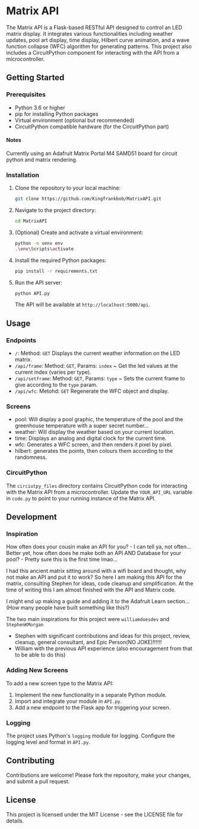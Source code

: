 # Matrix API

The Matrix API is a Flask-based RESTful API designed to control an LED matrix display. It integrates various functionalities including weather updates, pool art display, time display, Hilbert curve animation, and a wave function collapse (WFC) algorithm for generating patterns. This project also includes a CircuitPython component for interacting with the API from a microcontroller.

## Getting Started

### Prerequisites

- Python 3.6 or higher
- pip for installing Python packages
- Virtual environment (optional but recommended)
- CircuitPython compatible hardware (for the CircuitPython part)

#### Notes

Currently using an Adafruit Matrix Portal M4 SAMD51 board for circuit python and matrix rendering.

### Installation

1. Clone the repository to your local machine:

   ```sh
   git clone https://github.com/Kingfrankbob/MatrixAPI.git
   ```

2. Navigate to the project directory:

   ```sh
   cd MatrixAPI
   ```

3. (Optional) Create and activate a virtual environment:

   ```sh
   python -m venv env
   .\env\Scripts\activate
   ```

4. Install the required Python packages:

   ```sh
   pip install -r requirements.txt
   ```

5. Run the API server:

   ```sh
   python API.py
   ```

   The API will be available at `http://localhost:5000/api`.

## Usage

### Endpoints

- `/`: Method: `GET` Displays the current weather information on the LED matrix.
- `/api/frame`: Method: `GET`, Params: `index` ~ Get the led values at the current index (varies per type).
- `/api/setframe`: Method: `GET`, Params: `type` ~ Sets the current frame to give according to the `type` param.
- `/api/wfc`: Metohd: `GET` Regenerate the WFC object and display.

### Screens

- pool: Will display a pool graphic, the temperature of the pool and the greenhouse temperature with a super secret number...
- weather: Will display the weather based on your current location.
- time: Displays an analog and digital clock for the current time.
- wfc: Generates a WFC screen, and then renders it pixel by pixel.
- hilbert: generates the points, then colours them according to the randomness.

### CircuitPython

The `circiutpy_files` directory contains CircuitPython code for interacting with the Matrix API from a microcontroller. Update the `YOUR_API_URL` variable in `code.py` to point to your running instance of the Matrix API.

## Development

### Inspiration

How often does your cousin make an API for you? - I can tell ya, not often... Better yet, how often does he make
both an API AND Database for your pool? - Pretty sure this is the first time lmao...

I had this ancient matrix sitting around with a wifi board and thought, why not make an API and put it to work? So
here I am making this API for the matrix, consulting Stephen for ideas, code cleanup and simplification. At the time
of writing this I am almost finished with the API and Matrix code.

I might end up making a guide and adding it to the Adafruit Learn section... (How many people have built something like this?)

The two main inspirations for this project were `williamdoesdev` and `StephenKMorgan`

- Stephen with significant contributions and ideas for this project, review, cleanup, general consultant, and Epic Person(NO JOKE)!!!!!!
- William with the previous API experience (also encouragement from that to be able to do this)

### Adding New Screens

To add a new screen type to the Matrix API:

1. Implement the new functionality in a separate Python module.
2. Import and integrate your module in `API.py`.
3. Add a new endpoint to the Flask app for triggering your screen.

### Logging

The project uses Python's `logging` module for logging. Configure the logging level and format in `API.py`.

## Contributing

Contributions are welcome! Please fork the repository, make your changes, and submit a pull request.

## License

This project is licensed under the MIT License - see the LICENSE file for details.
